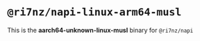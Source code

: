 # `@ri7nz/napi-linux-arm64-musl`

This is the **aarch64-unknown-linux-musl** binary for `@ri7nz/napi`
